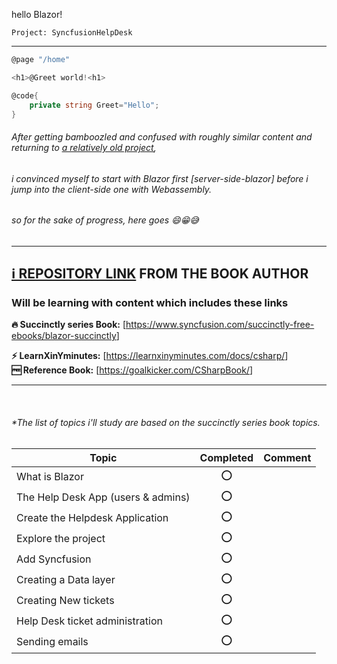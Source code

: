 hello Blazor!  

	Project: SyncfusionHelpDesk
---


```csharp
@page "/home"

<h1>@Greet world!<h1>

@code{
    private string Greet="Hello";
}
```
###### After getting bamboozled and confused with roughly similar content and returning to <u>[a relatively old project](https://github.com/Stroustrups-Sentinel/SyncfusionHelpDeskClientApp)</u>,
###### i convinced myself to start with Blazor first [server-side-blazor] before i jump into the client-side one with Webassembly.
###### so for the sake of progress, here goes 😄😁😅
---
 [ℹ️ REPOSITORY LINK](https://github.com/ADefWebserver/SyncfusionHelpDesk)  FROM THE BOOK AUTHOR
---

### Will be learning with content which includes these links

**🔥 Succinctly series Book:** [<https://www.syncfusion.com/succinctly-free-ebooks/blazor-succinctly>]  

**⚡ LearnXinYminutes:** [<https://learnxinyminutes.com/docs/csharp/>]  
**🆓 Reference Book:** [<https://goalkicker.com/CSharpBook/>]  

---

<br/>

###### *The list of topics i'll study are based on the succinctly series book topics.

|Topic | Completed | Comment|
|---|:---:|---|
|What is Blazor|⭕ | |
|The Help Desk App (users & admins)|⭕ | |
|Create the Helpdesk Application|⭕ | |
|Explore the project|⭕ | |
|Add Syncfusion|⭕ | |
|Creating a Data layer|⭕ | |
|Creating New tickets|⭕ | |
|Help Desk ticket administration|⭕ | |
|Sending emails|⭕ | |